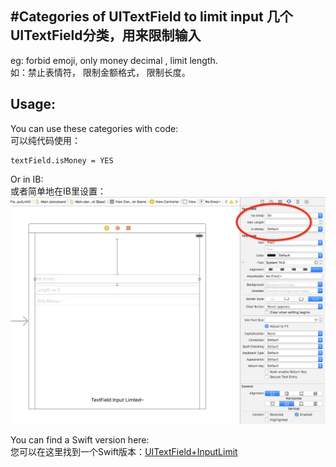 
#Categories of UITextField to limit input
几个UITextField分类，用来限制输入
---
eg: forbid emoji, only money decimal , limit length.<br>
如：禁止表情符， 限制金额格式， 限制长度。<br>

Usage:
---
You can use these categories with code:<br>
可以纯代码使用：<br>

```
textField.isMoney = YES
```

Or in IB:<br>
或者简单地在IB里设置：<br>
![InputLimit](https://github.com/DingHub/ScreenShots/blob/master/UITextField%20(InputLimit)/tl2.png)

You can find a Swift version here:<br>
您可以在这里找到一个Swift版本：[UITextField+InputLimit](https://github.com/DingHub/UITextField-InputLimit)
